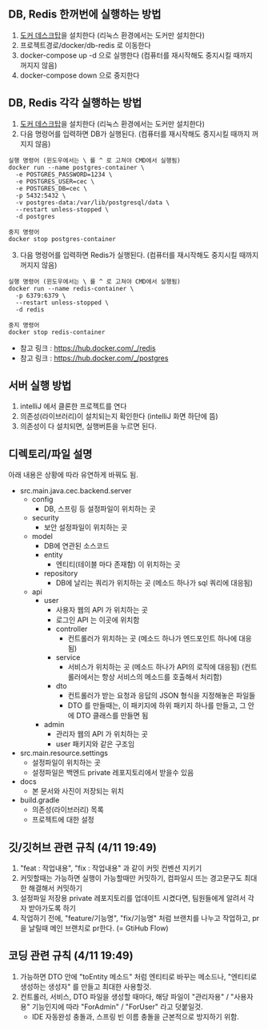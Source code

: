 ## DB, Redis 한꺼번에 실행하는 방법
1. [도커 데스크탑](https://www.docker.com/products/docker-desktop/)을 설치한다 (리눅스 환경에서는 도커만 설치한다)
2. 프로젝트경로/docker/db-redis 로 이동한다
3. docker-compose up -d 으로 실행한다 (컴퓨터를 재시작해도 중지시킬 때까지 꺼지지 않음)
4. docker-compose down 으로 중지한다

## DB, Redis 각각 실행하는 방법
1. [도커 데스크탑](https://www.docker.com/products/docker-desktop/)을 설치한다 (리눅스 환경에서는 도커만 설치한다)
2. 다음 명령어를 입력하면 DB가 실행된다. (컴퓨터를 재시작해도 중지시킬 때까지 꺼지지 않음)
```  
실행 명령어 (윈도우에서는 \ 를 ^ 로 고쳐야 CMD에서 실행됨)
docker run --name postgres-container \
  -e POSTGRES_PASSWORD=1234 \
  -e POSTGRES_USER=cec \
  -e POSTGRES_DB=cec \
  -p 5432:5432 \
  -v postgres-data:/var/lib/postgresql/data \
  --restart unless-stopped \
  -d postgres

중지 명령어
docker stop postgres-container
```
3. 다음 명령어를 입력하면 Redis가 실행된다. (컴퓨터를 재시작해도 중지시킬 때까지 꺼지지 않음)
```  
실행 명령어 (윈도우에서는 \ 를 ^ 로 고쳐야 CMD에서 실행됨)
docker run --name redis-container \
  -p 6379:6379 \
  --restart unless-stopped \
  -d redis
  
중지 명령어
docker stop redis-container
```
- 참고 링크 : https://hub.docker.com/_/redis
- 참고 링크 : https://hub.docker.com/_/postgres

## 서버 실행 방법
1. intelliJ 에서 클론한 프로젝트를 연다
2. 의존성(라이브러리)이 설치되는지 확인한다 (intelliJ 화면 하단에 뜸)
3. 의존성이 다 설치되면, 실행버튼을 누르면 된다.

## 디렉토리/파일 설명
아래 내용은 상황에 따라 유연하게 바꿔도 됨. 
- src.main.java.cec.backend.server
  - config
    - DB, 스프링 등 설정파일이 위치하는 곳
  - security
    - 보안 설정파일이 위치하는 곳
  - model
    - DB에 연관된 소스코드
    - entity
      - 엔티티(테이블 마다 존재함) 이 위치하는 곳
    - repository
      - DB에 날리는 쿼리가 위치하는 곳 (메소드 하나가 sql 쿼리에 대응됨)
  - api
    - user
      - 사용자 웹의 API 가 위치하는 곳
      - 로그인 API 는 이곳에 위치함
      - controller
        - 컨트롤러가 위치하는 곳 (메소드 하나가 엔드포인트 하나에 대응됨)
      - service
        - 서비스가 위치하는 곳 (메소드 하나가 API의 로직에 대응됨) (컨트롤러에서는 항상 서비스의 메소드를 호출해서 처리함)
      - dto
        - 컨트롤러가 받는 요청과 응답의 JSON 형식을 지정해놓은 파일들
        - DTO 를 만들때는, 이 패키지에 하위 패키지 하나를 만들고, 그 안에 DTO 클래스를 만들면 됨
    - admin
      - 관리자 웹의 API 가 위치하는 곳
      - user 패키지와 같은 구조임
- src.main.resource.settings
  - 설정파일이 위치하는 곳
  - 설정파일은 백엔드 private 레포지토리에서 받을수 있음
- docs
  - 본 문서와 사진이 저장되는 위치
- build.gradle
  - 의존성(라이브러리) 목록
  - 프로젝트에 대한 설정

## 깃/깃허브 관련 규칙 (4/11 19:49)
1. "feat : 작업내용", "fix : 작업내용" 과 같이 커밋 컨벤션 지키기
2. 커밋할때는 가능하면 실행이 가능할때만 커밋하기, 컴파일시 뜨는 경고문구도 최대한 해결해서 커밋하기
3. 설정파일 저장용 private 레포지토리를 업데이트 시켰다면, 팀원들에게 알려서 각자 받아가도록 하기
4. 작업하기 전에, "feature/기능명", "fix/기능명" 처럼 브랜치를 나누고 작업하고, pr을 날릴때 메인 브랜치로 pr한다. (= GtiHub Flow)

## 코딩 관련 규칙 (4/11 19:49)
1. 가능하면 DTO 안에 "toEntity 메소드" 처럼 엔티티로 바꾸는 메소드나, "엔티티로 생성하는 생성자" 를 만들고 최대한 사용할것.
2. 컨트롤러, 서비스, DTO 파일을 생성할 때마다, 해당 파일이 "관리자용" / "사용자용" 기능인지에 따라 "ForAdmin" / "ForUser" 라고 덧붙일것.
   - IDE 자동완성 충돌과, 스프링 빈 이름 충돌을 근본적으로 방지하기 위함.